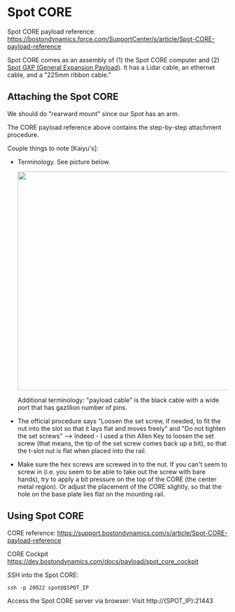 # Spot CORE

Spot CORE payload reference: https://bostondynamics.force.com/SupportCenter/s/article/Spot-CORE-payload-reference

Spot CORE comes as an assembly of (1) the Spot CORE computer and
(2) [Spot GXP (General Expansion Payload)](https://support.bostondynamics.com/s/article/Spot-General-Expansion-Payload-GXP).
It has a Lidar cable, an ethernet cable, and a "225mm ribbon cable."

## Attaching the Spot CORE

We should do "rearward mount" since our Spot has an arm.

The CORE payload reference above contains the step-by-step attachment procedure.

Couple things to note [Kaiyu's]:

- Terminology. See picture below.

   <img src='https://user-images.githubusercontent.com/7720184/174300757-dd6024e8-9c68-433d-a478-86457b91a2d6.png' width="500px">

   Additional terminology: "payload cable" is the black cable with a wide port that has gazillion number of pins.

- The official procedure says "Loosen the set screw, if needed, to fit the nut into the slot so that it lays flat and moves freely" and "Do not tighten the set screws" --> Indeed - I used a thin Allen Key to loosen the set screw (that means, the tip of the set screw comes back up a bit), so that the t-slot nut is flat when placed into the rail.

- Make sure the hex screws are screwed in to the nut. If you can't seem to screw in (i.e. you seem to be able to take out the screw with bare hands), try
  to apply a bit pressure on the top of the CORE (the center metal region). Or adjust the placement of the CORE slightly, so that the hole on the base plate lies flat on the mounting rail.



## Using Spot CORE
CORE reference:
https://support.bostondynamics.com/s/article/Spot-CORE-payload-reference

CORE Cockpit
https://dev.bostondynamics.com/docs/payload/spot_core_cockpit


SSH into the Spot CORE:
```
ssh -p 20022 spot@$SPOT_IP
```

Access the Spot CORE server via browser: Visit http://{SPOT_IP}:21443
